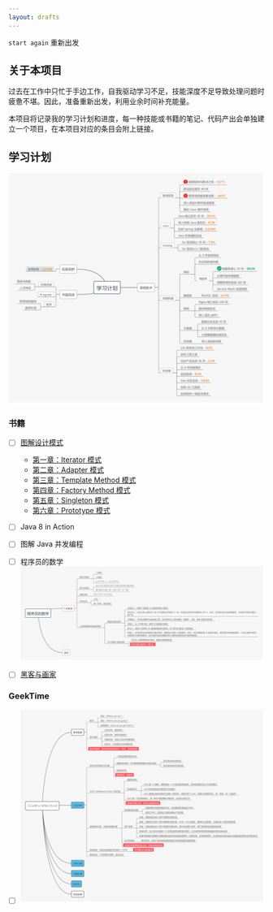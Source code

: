 ```yaml
---
layout: drafts
---
```


`start again` 重新出发

## 关于本项目

过去在工作中只忙于手边工作，自我驱动学习不足，技能深度不足导致处理问题时疲惫不堪。因此，准备重新出发，利用业余时间补充能量。

本项目将记录我的学习计划和进度，每一种技能或书籍的笔记、代码产出会单独建立一个项目，在本项目对应的条目会附上链接。

## 学习计划

![学习计划-MindMap](learning-plan.png)

### 书籍

- [ ] [图解设计模式](https://github.com/N0nb0at/design-pattern)
  - [第一章：Iterator 模式](https://github.com/N0nb0at/design-pattern/tree/dev/src/main/java/cn/n0nb0at/designpattern/chapter_01_iterator)
  - [第二章：Adapter 模式](https://github.com/N0nb0at/design-pattern/tree/dev/src/main/java/cn/n0nb0at/designpattern/chapter_02_adapter)
  - [第三章：Template Method 模式](https://github.com/N0nb0at/design-pattern/tree/dev/src/main/java/cn/n0nb0at/designpattern/chapter_03_template_method)
  - [第四章：Factory Method 模式](https://github.com/N0nb0at/design-pattern/tree/dev/src/main/java/cn/n0nb0at/designpattern/chapter_04_factory_method)
  - [第五章：Singleton 模式](https://github.com/N0nb0at/design-pattern/tree/dev/src/main/java/cn/n0nb0at/designpattern/chapter_05_singleton)
  - [第六章：Prototype 模式](https://github.com/N0nb0at/design-pattern/tree/dev/src/main/java/cn/n0nb0at/designpattern/chapter_06_prototype)


- [ ] Java 8 in Action
- [ ] 图解 Java 并发编程
- [ ] 程序员的数学 ![程序员的数学](programmer's-math.png)
- [ ] [黑客与画家](https://github.com/N0nb0at/N0nb0at.github.io/blob/dev/source/_posts/HackersAndPainters.md)

### GeekTime

- [ ] ![10x程序员工作法](10x-programmer-work-method/10x-programmer-work-method.png)